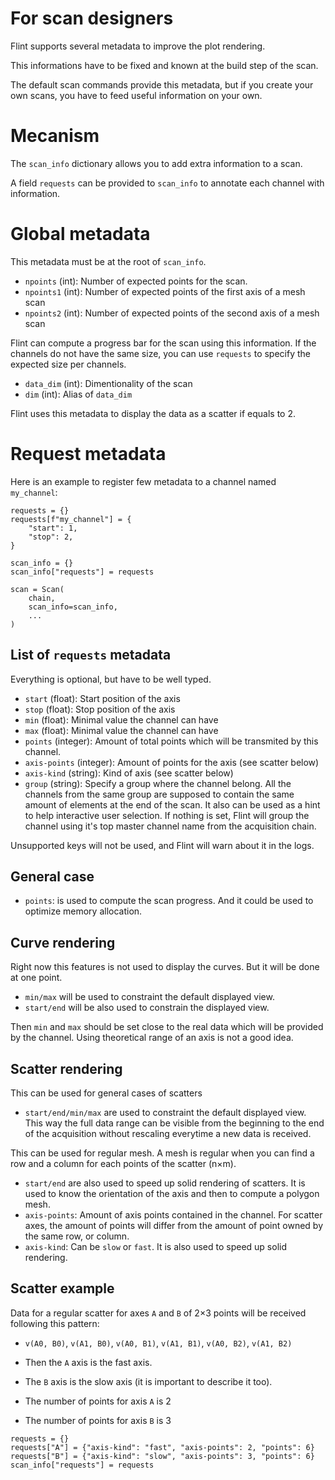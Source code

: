 
# For scan designers

Flint supports several metadata to improve the plot rendering.

This informations have to be fixed and known at the build step of the scan.

The default scan commands provide this metadata, but if you create your own
scans, you have to feed useful information on your own.

# Mecanism

The `scan_info` dictionary allows you to add extra information to a scan.

A field `requests` can be provided to `scan_info` to annotate each channel with
information.

# Global metadata

This metadata must be at the root of `scan_info`.

- `npoints` (int): Number of expected points for the scan.
- `npoints1` (int): Number of expected points of the first axis of a mesh scan
- `npoints2` (int): Number of expected points of the second axis of a mesh scan

Flint can compute a progress bar for the scan using this information. If the
channels do not have the same size, you can use `requests` to specify the expected
size per channels.

- `data_dim` (int): Dimentionality of the scan
- `dim` (int): Alias of `data_dim`

Flint uses this metadata to display the data as a scatter if equals to 2.

# Request metadata

Here is an example to register few metadata to a channel named `my_channel`:
```
requests = {}
requests[f"my_channel"] = {
    "start": 1,
    "stop": 2,
}

scan_info = {}
scan_info["requests"] = requests

scan = Scan(
    chain,
    scan_info=scan_info,
    ...
)
```

## List of `requests` metadata

Everything is optional, but have to be well typed.

- `start` (float): Start position of the axis
- `stop` (float): Stop position of the axis
- `min` (float): Minimal value the channel can have
- `max` (float): Minimal value the channel can have
- `points` (integer): Amount of total points which will be transmited by this
                      channel.
- `axis-points` (integer): Amount of points for the axis (see scatter below)
- `axis-kind` (string): Kind of axis (see scatter below)
- `group` (string): Specify a group where the channel belong. All the channels
                    from the same group are supposed to contain the same amount
                    of elements at the end of the scan. It also can be used as
                    a hint to help interactive user selection.
                    If nothing is set, Flint will group the channel using it's
                    top master channel name from the acquisition chain.

Unsupported keys will not be used, and Flint will warn about it in the logs.

## General case

- `points`: is used to compute the scan progress. And it could be used to
  optimize memory allocation.

## Curve rendering

Right now this features is not used to display the curves. But it will be
done at one point.

- `min/max` will be used to constraint the default displayed view.
- `start/end` will be also used to constrain the displayed view.

Then `min` and `max` should be set close to the real data which will be provided
by the channel. Using theoretical range of an axis is not a good idea.

## Scatter rendering

This can be used for general cases of scatters

- `start/end/min/max` are used to constraint the default displayed view. This way
  the full data range can be visible from the beginning to the end of the
  acquisition without rescaling everytime a new data is received.

This can be used for regular mesh. A mesh is regular when you can find a row
and a column for each points of the scatter (n×m).

- `start/end` are also used to speed up solid rendering of scatters. It is used
  to know the orientation of the axis and then to compute a polygon mesh.
- `axis-points`: Amount of axis points contained in the channel. For scatter axes,
  the amount of points will differ from the amount of point owned by the same row,
  or column.
- `axis-kind`: Can be `slow` or `fast`. It is also used to speed up solid rendering.

## Scatter example

Data for a regular scatter for axes `A` and `B` of 2×3 points will be received
following this pattern:

- `v(A0, B0)`, `v(A1, B0)`, `v(A0, B1)`, `v(A1, B1)`, `v(A0, B2)`, `v(A1, B2)`

- Then the `A` axis is the fast axis.
- The `B` axis is the slow axis (it is important to describe it too).
- The number of points for axis `A` is 2
- The number of points for axis `B` is 3

```
requests = {}
requests["A"] = {"axis-kind": "fast", "axis-points": 2, "points": 6}
requests["B"] = {"axis-kind": "slow", "axis-points": 3, "points": 6}
scan_info["requests"] = requests
```
